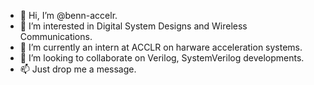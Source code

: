 - 👋 Hi, I’m @benn-accelr.
- 👀 I’m interested in Digital System Designs and Wireless Communications.
- 🌱 I’m currently an intern at ACCLR on harware acceleration systems. 
- 💞️ I’m looking to collaborate on Verilog, SystemVerilog developments.
- 📫 Just drop me a message.

<!---
benn-accelr/benn-accelr is a ✨ special ✨ repository because its `README.md` (this file) appears on your GitHub profile.
You can click the Preview link to take a look at your changes.
--->
